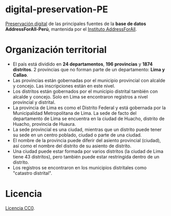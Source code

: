 # digital-preservation-PE
[Preservación digital](https://en.wikipedia.org/wiki/Digital_preservation) de las principales fuentes de la **base de datos AddressForAll-Perú**, mantenida por el [Instituto AddressForAll](http://addressforall.org/).

# Organización territorial
- El país está dividido en **24 departamentos**, **196 provincias** y **1874 distritos**. 2 provincias que no forman parte de un departamento: **Lima y Callao**.
- Las provincias están gobernadas por el municipio provincial con alcalde y concejo. Las inscripciones están en este nivel.
- Los distritos están gobernados por el municipio distrital también con alcalde y concejo. Solo en Lima se encontraron registros a nivel provincial y distrital.
- La provincia de Lima es como el Distrito Federal y está gobernada por la Municipalidad Metropolitana de Lima. La sede de facto del departamento de Lima se encuentra en la ciudad de Huacho, distrito de Huacho, provincia de Huaura.
- La sede provincial es una ciudad, mientras que un distrito puede tener su sede en un centro poblado, ciudad o parte de una ciudad.
- El nombre de la provincia puede diferir del asiento provincial (ciudad), así como el nombre del distrito de su asiento de distrito.
- Una ciudad puede estar formada por varios distritos (la ciudad de Lima tiene 43 distritos), pero también puede estar restringida dentro de un distrito.
- Los registros se encontraron en los municipios distritales como "catastro distrital".

# Licencia
[Licencia CC0](https://creativecommons.org/publicdomain/zero/1.0/deed.es).

